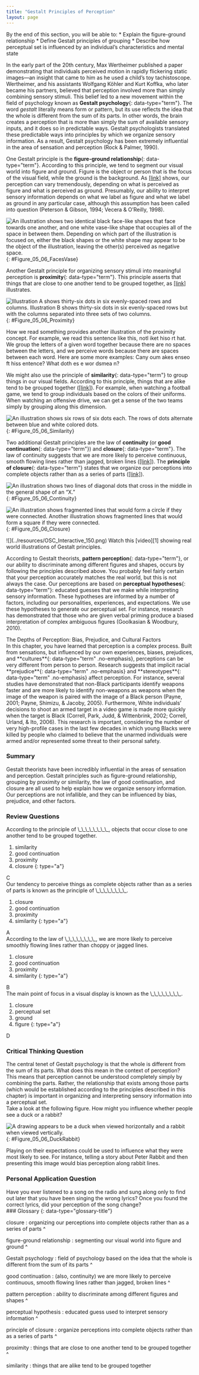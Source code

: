 ```yaml
---
title: "Gestalt Principles of Perception"
layout: page
---
```



<div data-type="abstract" markdown="1">
By the end of this section, you will be able to:
* Explain the figure-ground relationship
* Define Gestalt principles of grouping
* Describe how perceptual set is influenced by an individual’s characteristics and mental state

</div>

In the early part of the 20th century, Max Wertheimer published a paper demonstrating that individuals perceived motion in rapidly flickering static images—an insight that came to him as he used a child’s toy tachistoscope. Wertheimer, and his assistants Wolfgang Köhler and Kurt Koffka, who later became his partners, believed that perception involved more than simply combining sensory stimuli. This belief led to a new movement within the field of psychology known as **Gestalt psychology**{: data-type="term"}. The word <em>gestalt </em>literally means form or pattern, but its use reflects the idea that the whole is different from the sum of its parts. In other words, the brain creates a perception that is more than simply the sum of available sensory inputs, and it does so in predictable ways. Gestalt psychologists translated these predictable ways into principles by which we organize sensory information. As a result, Gestalt psychology has been extremely influential in the area of sensation and perception (Rock &amp; Palmer, 1990).

One Gestalt principle is the **figure-ground relationship**{: data-type="term"}. According to this principle, we tend to segment our visual world into figure and ground. Figure is the object or person that is the focus of the visual field, while the ground is the background. As [\[link\]](#Figure_05_06_FacesVase) shows, our perception can vary tremendously, depending on what is perceived as figure and what is perceived as ground. Presumably, our ability to interpret sensory information depends on what we label as figure and what we label as ground in any particular case, although this assumption has been called into question (Peterson &amp; Gibson, 1994; Vecera &amp; O’Reilly, 1998).

 ![An illustration shows two identical black face-like shapes that face towards one another, and one white vase-like shape that occupies all of the space in between them. Depending on which part of the illustration is focused on, either the black shapes or the white shape may appear to be the object of the illustration, leaving the other(s) perceived as negative space.](../resources/CNX_Psych_05_06_FacesVase.jpg "The concept of figure-ground relationship explains why this image can be perceived either as a vase or as a pair of faces."){: #Figure_05_06_FacesVase}

Another Gestalt principle for organizing sensory stimuli into meaningful perception is **proximity**{: data-type="term"}. This principle asserts that things that are close to one another tend to be grouped together, as [\[link\]](#Figure_05_06_Proximity) illustrates.

 ![Illustration A shows thirty-six dots in six evenly-spaced rows and columns. Illustration B shows thirty-six dots in six evenly-spaced rows but with the columns separated into three sets of two columns.](../resources/CNX_Psych_05_06_Proximity.jpg "The Gestalt principle of proximity suggests that you see (a) one block of dots on the left side and (b) three columns on the right side."){: #Figure_05_06_Proximity}

How we read something provides another illustration of the proximity concept. For example, we read this sentence like this, notl iket hiso rt hat. We group the letters of a given word together because there are no spaces between the letters, and we perceive words because there are spaces between each word. Here are some more examples: Cany oum akes enseo ft hiss entence? What doth es e wor dsmea n?

We might also use the principle of **similarity**{: data-type="term"} to group things in our visual fields. According to this principle, things that are alike tend to be grouped together ([\[link\]](#Figure_05_06_Similarity)). For example, when watching a football game, we tend to group individuals based on the colors of their uniforms. When watching an offensive drive, we can get a sense of the two teams simply by grouping along this dimension.

 ![An illustration shows six rows of six dots each. The rows of dots alternate between blue and white colored dots.](../resources/CNX_Psych_05_06_Similarity.jpg "When looking at this array of dots, we likely perceive alternating rows of colors. We are grouping these dots according to the principle of similarity."){: #Figure_05_06_Similarity}

Two additional Gestalt principles are the law of <strong data-type="term">continuity </strong>(or **good continuation**{: data-type="term"}) and **closure**{: data-type="term"}. The law of continuity suggests that we are more likely to perceive continuous, smooth flowing lines rather than jagged, broken lines ([\[link\]](#Figure_05_06_Continuity)). The **principle of closure**{: data-type="term"} states that we organize our perceptions into complete objects rather than as a series of parts ([\[link\]](#Figure_05_06_Closure)).

 ![An illustration shows two lines of diagonal dots that cross in the middle in the general shape of an &#x201C;X.&#x201D;](../resources/CNX_Psych_05_06_Continuity.jpg "Good continuation would suggest that we are more likely to perceive this as two overlapping lines, rather than four lines meeting in the center."){: #Figure_05_06_Continuity}

![An illustration shows fragmented lines that would form a circle if they were connected. Another illustration shows fragmented lines that would form a square if they were connected.](../resources/CNX_Psych_05_06_Closure.jpg "Closure suggests that we will perceive a complete circle and rectangle rather than a series of segments."){: #Figure_05_06_Closure}

<div data-type="note" data-has-label="true" class="psychology link-to-learning" data-label="Link To Learning" markdown="1">
<span data-type="media" data-alt=""> ![](../resources/OSC_Interactive_150.png) </span>
Watch this [video][1] showing real world illustrations of Gestalt principles.

</div>

According to Gestalt theorists, **pattern perception**{: data-type="term"}, or our ability to discriminate among different figures and shapes, occurs by following the principles described above. You probably feel fairly certain that your perception accurately matches the real world, but this is not always the case. Our perceptions are based on **perceptual hypotheses**{: data-type="term"}\: educated guesses that we make while interpreting sensory information. These hypotheses are informed by a number of factors, including our personalities, experiences, and expectations. We use these hypotheses to generate our perceptual set. For instance, research has demonstrated that those who are given verbal priming produce a biased interpretation of complex ambiguous figures (Goolkasian &amp; Woodbury, 2010).

<div data-type="note" data-has-label="true" class="psychology dig-deeper" data-label="Dig Deeper" markdown="1">
<div data-type="title">
The Depths of Perception: Bias, Prejudice, and Cultural Factors
</div>
In this chapter, you have learned that perception is a complex process. Built from sensations, but influenced by our own experiences, biases, prejudices, and **cultures**{: data-type="term" .no-emphasis}, perceptions can be very different from person to person. Research suggests that implicit racial **prejudice**{: data-type="term" .no-emphasis} and **stereotypes**{: data-type="term" .no-emphasis} affect perception. For instance, several studies have demonstrated that non-Black participants identify weapons faster and are more likely to identify non-weapons as weapons when the image of the weapon is paired with the image of a Black person (Payne, 2001; Payne, Shimizu, &amp; Jacoby, 2005). Furthermore, White individuals’ decisions to shoot an armed target in a video game is made more quickly when the target is Black (Correll, Park, Judd, &amp; Wittenbrink, 2002; Correll, Urland, &amp; Ito, 2006). This research is important, considering the number of very high-profile cases in the last few decades in which young Blacks were killed by people who claimed to believe that the unarmed individuals were armed and/or represented some threat to their personal safety.

</div>

### Summary

Gestalt theorists have been incredibly influential in the areas of sensation and perception. Gestalt principles such as figure-ground relationship, grouping by proximity or similarity, the law of good continuation, and closure are all used to help explain how we organize sensory information. Our perceptions are not infallible, and they can be influenced by bias, prejudice, and other factors.

### Review Questions

<div data-type="exercise">
<div data-type="problem" markdown="1">
According to the principle of \_\_\_\_\_\_\_\_, objects that occur close to one another tend to be grouped together.

1.  similarity
2.  good continuation
3.  proximity
4.  closure
{: type="a"}

</div>
<div data-type="solution" markdown="1">
C

</div>
</div>

<div data-type="exercise">
<div data-type="problem" markdown="1">
Our tendency to perceive things as complete objects rather than as a series of parts is known as the principle of \_\_\_\_\_\_\_\_.

1.  closure
2.  good continuation
3.  proximity
4.  similarity
{: type="a"}

</div>
<div data-type="solution" markdown="1">
A

</div>
</div>

<div data-type="exercise">
<div data-type="problem" markdown="1">
According to the law of \_\_\_\_\_\_\_\_, we are more likely to perceive smoothly flowing lines rather than choppy or jagged lines.

1.  closure
2.  good continuation
3.  proximity
4.  similarity
{: type="a"}

</div>
<div data-type="solution" markdown="1">
B

</div>
</div>

<div data-type="exercise">
<div data-type="problem" markdown="1">
The main point of focus in a visual display is known as the \_\_\_\_\_\_\_\_.

1.  closure
2.  perceptual set
3.  ground
4.  figure
{: type="a"}

</div>
<div data-type="solution" markdown="1">
D

</div>
</div>

### Critical Thinking Question

<div data-type="exercise">
<div data-type="problem" markdown="1">
The central tenet of Gestalt psychology is that the whole is different from the sum of its parts. What does this mean in the context of perception?

</div>
<div data-type="solution" markdown="1">
This means that perception cannot be understood completely simply by combining the parts. Rather, the relationship that exists among those parts (which would be established according to the principles described in this chapter) is important in organizing and interpreting sensory information into a perceptual set.

</div>
</div>

<div data-type="exercise">
<div data-type="problem" markdown="1">
Take a look at the following figure. How might you influence whether people see a duck or a rabbit?

![A drawing appears to be a duck when viewed horizontally and a rabbit when viewed vertically.](../resources/CNX_Psych_05_06_DuckRabbit.jpg){: #Figure_05_06_DuckRabbit}


</div>
<div data-type="solution" markdown="1">
Playing on their expectations could be used to influence what they were most likely to see. For instance, telling a story about Peter Rabbit and then presenting this image would bias perception along rabbit lines.

</div>
</div>

### Personal Application Question

<div data-type="exercise">
<div data-type="problem" markdown="1">
Have you ever listened to a song on the radio and sung along only to find out later that you have been singing the wrong lyrics? Once you found the correct lyrics, did your perception of the song change?

</div>
</div>

<div data-type="glossary" markdown="1">
### Glossary
{: data-type="glossary-title"}

closure
: organizing our perceptions into complete objects rather than as a series of parts
^

figure-ground relationship
: segmenting our visual world into figure and ground
^

Gestalt psychology
: field of psychology based on the idea that the whole is different from the sum of its parts
^

good continuation
: (also, continuity) we are more likely to perceive continuous, smooth flowing lines rather than jagged, broken lines
^

pattern perception
: ability to discriminate among different figures and shapes
^

perceptual hypothesis
: educated guess used to interpret sensory information
^

principle of closure
: organize perceptions into complete objects rather than as a series of parts
^

proximity
: things that are close to one another tend to be grouped together
^

similarity
: things that are alike tend to be grouped together

</div>



[1]: http://openstaxcollege.org/l/gestalt
